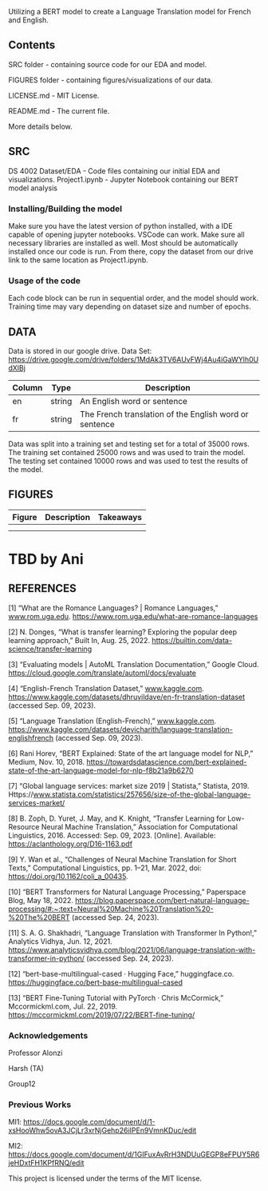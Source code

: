 Utilizing a BERT model to create a Language Translation model for French and English.

## Contents
SRC folder - containing source code for our EDA and model.

FIGURES folder - containing figures/visualizations of our data.

LICENSE.md - MIT License.

README.md - The current file.

More details below.

## SRC
DS 4002 Dataset/EDA - Code files containing our initial EDA and visualizations.
Project1.ipynb - Jupyter Notebook containing our BERT model analysis


### Installing/Building the model
Make sure you have the latest version of python installed, with a IDE capable of opening jupyter notebooks. VSCode can work. Make sure all necessary libraries are installed as well. Most should be automatically installed once our code is run. From there, copy the dataset from our drive link to the same location as Project1.ipynb. 

### Usage of the code
Each code block can be run in sequential order, and the model should work. Training time may vary depending on dataset size and number of epochs.

## DATA
Data is stored in our google drive.
Data Set:
https://drive.google.com/drive/folders/1MdAk3TV6AUvFWj4Au4iGaWYlh0UdXlBj

| **Column**       | **Type**     | **Description** |
|--------------|-----------|------------|
| en | string  | An English word or sentence        |
| fr | string  | The French translation of the English word or sentence       |

Data was split into a training set and testing set for a total of 35000 rows. The training set contained 25000 rows and was used to train the model. The testing set contained 10000 rows and was used to test the results of the model.

## FIGURES
| **Figure**       | **Description**     | **Takeaways** |
|--------------|-----------|------------|
|  |   |      |
|  |   |      |

# TBD by Ani

## REFERENCES
[1]	“What are the Romance Languages? | Romance Languages,” www.rom.uga.edu. https://www.rom.uga.edu/what-are-romance-languages

[2]	N. Donges, “What is transfer learning? Exploring the popular deep learning approach,” Built In, Aug. 25, 2022. https://builtin.com/data-science/transfer-learning

‌[3]	“Evaluating models | AutoML Translation Documentation,” Google Cloud. https://cloud.google.com/translate/automl/docs/evaluate

[4]	“English-French Translation Dataset,” www.kaggle.com. https://www.kaggle.com/datasets/dhruvildave/en-fr-translation-dataset (accessed Sep. 
09, 2023).

[5]	“Language Translation (English-French),” www.kaggle.com. https://www.kaggle.com/datasets/devicharith/language-translation-englishfrench (accessed Sep. 09, 2023).

‌[6]	Rani Horev, “BERT Explained: State of the art language model for NLP,” Medium, Nov. 10, 2018. https://towardsdatascience.com/bert-explained-state-of-the-art-language-model-for-nlp-f8b21a9b6270

‌[7]	“Global language services: market size 2019 | Statista,” Statista, 2019. Https://www.statista.com/statistics/257656/size-of-the-global-language-services-market/

[8]	B. Zoph, D. Yuret, J. May, and K. Knight, “Transfer Learning for Low-Resource Neural Machine Translation,” Association for Computational Linguistics, 2016. Accessed: Sep. 09, 2023. [Online]. Available: https://aclanthology.org/D16-1163.pdf

[9]	Y. Wan et al., “Challenges of Neural Machine Translation for Short Texts,” Computational Linguistics, pp. 1–21, Mar. 2022, doi: https://doi.org/10.1162/coli_a_00435.

[10] 	“BERT Transformers for Natural Language Processing,” Paperspace Blog, May 18, 2022. https://blog.paperspace.com/bert-natural-language-processing/#:~:text=Neural%20Machine%20Translation%20-%20The%20BERT (accessed Sep. 24, 2023).

[11] 	S. A. G. Shakhadri, “Language Translation with Transformer In Python!,” Analytics Vidhya, Jun. 12, 2021. https://www.analyticsvidhya.com/blog/2021/06/language-translation-with-transformer-in-python/ (accessed Sep. 24, 2023).
 
[12] 	“bert-base-multilingual-cased · Hugging Face,” huggingface.co. https://huggingface.co/bert-base-multilingual-cased
 
‌‌[13]	“BERT Fine-Tuning Tutorial with PyTorch · Chris McCormick,” Mccormickml.com, Jul. 22, 2019. https://mccormickml.com/2019/07/22/BERT-fine-tuning/


### Acknowledgements
Professor Alonzi

Harsh (TA)

Group12

### Previous Works
MI1: https://docs.google.com/document/d/1-xsHooWhw5ovA3JCjLr3xrNjGehp26iIPEn9VmnKDuc/edit

MI2: https://docs.google.com/document/d/1GIFuxAvRrH3NDUuGEGP8eFPUY5R6jeHDxtFH1KPfRNQ/edit 

This project is licensed under the terms of the MIT license.
